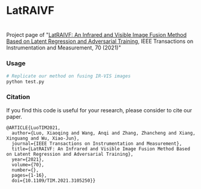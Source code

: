 # LatRAIVF

# 


Project page of  "[LatRAIVF: An Infrared and Visible Image Fusion Method Based on Latent Regression and Adversarial Training](https://ieeexplore.ieee.org/document/9520770), IEEE Transactions on Instrumentation and Measurement, 70 (2021)"


### Usage
```bash
# Replicate our method on fusing IR-VIS images
python test.py
```



### Citation
If you find this code is useful for your research, please consider to cite our paper. 

```
@ARTICLE{LuoTIM2021,
  author={Luo, Xiaoqing and Wang, Anqi and Zhang, Zhancheng and Xiang, Xinguang and Wu, Xiao-Jun},
  journal={IEEE Transactions on Instrumentation and Measurement}, 
  title={LatRAIVF: An Infrared and Visible Image Fusion Method Based on Latent Regression and Adversarial Training}, 
  year={2021},
  volume={70},
  number={},
  pages={1-16},
  doi={10.1109/TIM.2021.3105250}}

```


